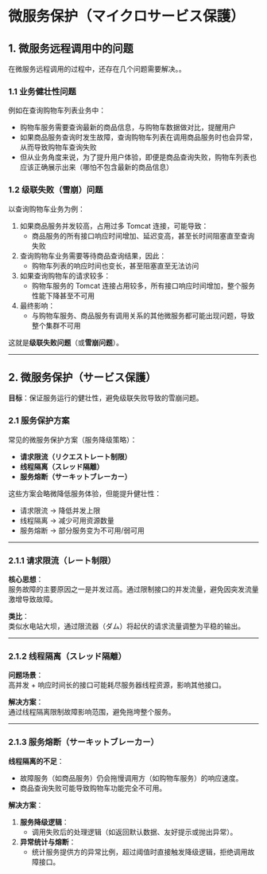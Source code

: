 # 微服务保护（マイクロサービス保護）

## 1. 微服务远程调用中的问题

在微服务远程调用的过程中，还存在几个问题需要解决。。

### 1.1 业务健壮性问题

例如在查询购物车列表业务中：
- 购物车服务需要查询最新的商品信息，与购物车数据做对比，提醒用户
- 如果商品服务查询时发生故障，查询购物车列表在调用商品服务时也会异常，从而导致购物车查询失败
- 但从业务角度来说，为了提升用户体验，即便是商品查询失败，购物车列表也应该正确展示出来（哪怕不包含最新的商品信息）

### 1.2 级联失败（雪崩）问题

以查询购物车业务为例：
1. 如果商品服务并发较高，占用过多 Tomcat 连接，可能导致：
   - 商品服务的所有接口响应时间增加、延迟变高，甚至长时间阻塞直至查询失败
2. 查询购物车业务需要等待商品查询结果，因此：
   - 购物车列表的响应时间也变长，甚至阻塞直至无法访问
3. 如果查询购物车的请求较多：
   - 购物车服务的 Tomcat 连接占用较多，所有接口响应时间增加，整个服务性能下降甚至不可用
4. 最终影响：
   - 与购物车服务、商品服务有调用关系的其他微服务都可能出现问题，导致整个集群不可用

这就是**级联失败问题**（或**雪崩问题**）。

---

## 2. 微服务保护（サービス保護）

**目标**：保证服务运行的健壮性，避免级联失败导致的雪崩问题。

### 2.1 服务保护方案

常见的微服务保护方案（服务降级策略）：
- **请求限流（リクエストレート制限）**
- **线程隔离（スレッド隔離）**
- **服务熔断（サーキットブレーカー）**

这些方案会略微降低服务体验，但能提升健壮性：
- 请求限流 → 降低并发上限  
- 线程隔离 → 减少可用资源数量  
- 服务熔断 → 部分服务变为不可用/弱可用  

---

### 2.1.1 请求限流（レート制限）

**核心思想**：  
服务故障的主要原因之一是并发过高。通过限制接口的并发流量，避免因突发流量激增导致故障。

**类比**：  
类似水电站大坝，通过限流器（ダム）将起伏的请求流量调整为平稳的输出。

---

### 2.1.2 线程隔离（スレッド隔離）

**问题场景**：  
高并发 + 响应时间长的接口可能耗尽服务器线程资源，影响其他接口。

**解决方案**：  
通过线程隔离限制故障影响范围，避免拖垮整个服务。

---

### 2.1.3 服务熔断（サーキットブレーカー）

**线程隔离的不足**：  
- 故障服务（如商品服务）仍会拖慢调用方（如购物车服务）的响应速度。  
- 商品查询失败可能导致购物车功能完全不可用。  

**解决方案**：  
1. **服务降级逻辑**：  
   - 调用失败后的处理逻辑（如返回默认数据、友好提示或抛出异常）。  
2. **异常统计与熔断**：  
   - 统计服务提供方的异常比例，超过阈值时直接触发降级逻辑，拒绝调用故障接口。  

